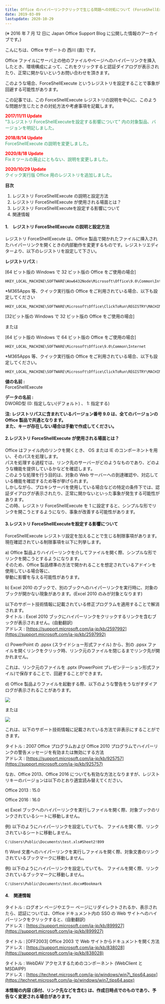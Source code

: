 ```yaml
---
title: Office のハイパーリンククリックで生じる問題への対処について (ForceShellExecute レジストリによる対処と影響)
date: 2019-03-09
lastupdate: 2020-10-29
---
```


(※ 2016 年 7 月 12 日に Japan Office Support Blog に公開した情報のアーカイブです。)

こんにちは、Office サポートの 西川 (直) です。

  

Office ファイルにサーバ上の他のファイルやページへのハイパーリンクを挿入したとき、環境構成によって、これをクリックすると認証ダイアログが表示されたり、正常に開かないというお問い合わせを頂きます。  

このような場合、ForceShellExecute というレジストリを設定することで事象が回避する可能性があります。  

この記事では、この ForceShellExecute レジストリの説明を中心に、このような問題が生じたときの対処方法や考慮事項を記載します。  

  

<span style="color:#ff0000">**2017/11/11 Update**</span>  
<span style="color:#339966">"3.レジストリ ForceShellExecuteを設定する影響について" 内の対象製品、バージョンを明記しました。</span>  

<span style="color:#ff0000">**2018/8/14 Update**</span>  
<span style="color:#339966">ForceShellExecute の説明を変更しました。</span>  

<span style="color:#ff0000">**2020/8/18 Update**</span>    
<span style="color:#339966">Fix it ツールの廃止にともない、説明を変更しました。</span>

<span style="color:#ff0000">**2020/10/29 Update**</span>  
<span style="color:#339966">クイック実行版 Office 用のレジストリを追加しました。</span>

  

**目次**  
1. レジストリ ForceShellExecute の説明と設定方法  
2. レジストリ ForceShellExecute が使用される場面とは？  
3. レジストリ ForceShellExecuteを設定する影響について  
4. 関連情報

  

#### **1.　レジストリ ForceShellExecute の説明と設定方法**  


レジストリ ForceShellExecute は、Office 製品で開かれたファイルに挿入されたハイパーリンクを開くときの内部動作を変更するものです。レジストリエディターより、以下のレジストリを設定して下さい。

**レジストリパス :**

\[64 ビット版の Windows で 32 ビット版の Office をご使用の場合\]  

```
HKEY_LOCAL_MACHINE\SOFTWARE\Wow6432Node\Microsoft\Office\9.0\Common\Internet
```

\*M365Apps 等、クイック実行版の Office をご利用されている場合、以下も設定してください

```
HKEY_LOCAL_MACHINE\SOFTWARE\Microsoft\Office\ClickToRun\REGISTRY\MACHINE\Software\Wow6432Node\Microsoft\Office\9.0\Common\Internet
```

  

\[32ビット版の Windows で 32 ビット版の Office をご使用の場合\]

または

\[64 ビット版の Windows で 64 ビット版の Office をご使用の場合\]  

```
HKEY_LOCAL_MACHINE\SOFTWARE\Microsoft\Office\9.0\Common\Internet
```

\*M365Apps 等、クイック実行版の Office をご利用されている場合、以下も設定してください。  

```
HKEY_LOCAL_MACHINE\SOFTWARE\Microsoft\Office\ClickToRun\REGISTRY\MACHINE\Software\Microsoft\Office\9.0\Common\Internet
```

**値の名前 :**  
ForceShellExecute

  

**データの名前 :**  
DWORD型 (0: 指定しない(デフォルト) 、 1: 指定する)  

**注: レジストリパスに含まれているバージョン番号 9.0 は、全てのバージョンの Office 製品で共通となります。**  
**また、キーが存在しない場合は手動で作成してください。**

#### **2.レジストリ ForceShellExecute が使用される場面とは？**  

Office はファイル内のリンクを開くとき、 OS または IE のコンポーネントを用い、そのパスを処理します。  
パスを処理する過程では、リンク先のサーバーがどのようなものであり、どのような機能を提供しているかなどを確認します。  
このような処理を行う目的は、対象の Web サーバーへの到達確認や、対応している機能を確認するため等が挙げられます。  
しかしながら、プロキシサーバを使用している場合などの特定の条件下では、認証ダイアログが表示されたり、正常に開かないといった事象が発生する可能性があります。  
この時、レジストリ ForceShellExecute を 1 に設定すると、シンプルな形でリンクを開こうとするようになり、事象が改善する可能性があります。  

  

#### **3.レジストリ ForceShellExecuteを設定する影響について**  

ForceShellExecute レジストリ設定を加えることで生じる制限事項があります。現在確認されている制限事項を以下に列挙します。

  

a) Office 製品よりハイパーリンクを介してファイルを開く際、シンプルな形でリンクを開こうとするようになります。  
そのため、Office 製品標準の方法で開かれることを想定されているアドインを使用している場合等に、  
挙動に影響を与える可能性があります。  

  

b) Excel 2010 のブックで、別のブックへのハイパーリンクを実行時に、対象のブックが開かない現象があります。(Excel 2010 のみが対象となります)  

以下のサポート技術情報に記載されている修正プログラムを適用することで解消されます。  
タイトル : Excel 2010 ブックにハイパーリンクをクリックするリンクを含むブックが表示されません。(自動翻訳)  
アドレス : [https://support.microsoft.com/ja-jp/kb/2597992](https://support.microsoft.com/ja-jp/kb/2597992)

  

c) PowerPoint の .ppsx (スライドショー形式ファイル) から、別の .ppsx ファイルを開くリンクをクリック時、リンク元のファイルを閉じるまでリンク先が開かれません。  

これは、リンク元のファイルを .pptx (PowerPoint プレゼンテーション形式ファイル)で保存することで、回避することができます。  

  

d) Office 製品よりファイルを起動する際、以下のような警告をうながすダイアログが表示されることがあります。  

![](image1.png)  

または

![](image2.png)

  

これは、以下のサポート技術情報に記載されている方法で非表示にすることができます。

  

タイトル : 2007 Office プログラムおよび Office 2010 プログラムでハイパーリンクの警告メッセージを有効または無効にする方法  
アドレス : [https://support.microsoft.com/ja-jp/kb/925757](https://support.microsoft.com/ja-jp/kb/925757)

  

なお、Office 2013、Office 2016 についても有効な方法となりますが、レジストリキーのバージョンは以下のとおり適宜読み替えてください。  

Office 2013 : 15.0  

Office 2016 : 16.0  

  

e) Excel ブックへのハイパーリンクを実行しファイルを開く際、対象ブックのリンクされているシートに移動しません。  

例) 以下のようにハイパーリンクを設定していても、 ファイルを開く際、リンクされているシートに移動しません。  

`C:\Users\Public\Documents\test.xls#Sheet2!B99  
`

  

f) Word 文書へのハイパーリンクを実行しファイルを開く際、対象文書のリンクされているブックマークに移動しません。  

例) 以下のようにハイパーリンクを設定していても、 ファイルを開く際、リンクされているブックマークに移動しません。  

`C:\Users\Public\Documents\test.docx#Bookmark  
`

  

#### **4.　関連情報**

  

タイトル : ログオン ページやエラー ページにリダイレクトされるか、表示されたら、認証については、Office ドキュメント内の SSO の Web サイトへのハイパーリンクをクリックすると、(自動翻訳)  
アドレス : [https://support.microsoft.com/ja-jp/kb/899927](https://support.microsoft.com/ja-jp/kb/899927)

  

タイトル : \[OFF2003\] Office 2003 で Web サイトからドキュメントを開く方法  
アドレス : [https://support.microsoft.com/ja-jp/kb/838028](https://support.microsoft.com/ja-jp/kb/838028)

  

タイトル : WebDAV アクセスするためのコンポーネント (WebClient と MSDAIPP)  
アドレス : [https://technet.microsoft.com/ja-jp/windows/win7\_tips64.aspx](https://technet.microsoft.com/ja-jp/windows/win7_tips64.aspx)

  
  

**本情報の内容 (添付、リンク先などを含む) は、作成日時点でのものであり、予告なく変更される場合があります。**